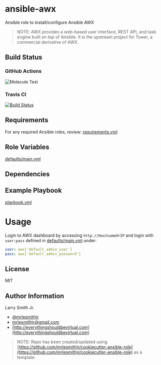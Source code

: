 # ansible-awx

Ansible role to install/configure Ansible AWX

> NOTE: AWX provides a web-based user interface, REST API, and task engine built
> on top of Ansible. It is the upstream project for Tower, a commercial derivative
> of AWX.

## Build Status

### GitHub Actions

![Molecule Test](https://github.com/mrlesmithjr/ansible-awx/workflows/Molecule%20Test/badge.svg)

### Travis CI

[![Build Status](https://travis-ci.org/mrlesmithjr/ansible-awx.svg?branch=master)](https://travis-ci.org/mrlesmithjr/ansible-awx)

## Requirements

For any required Ansible roles, review:
[requirements.yml](requirements.yml)

## Role Variables

[defaults/main.yml](defaults/main.yml)

## Dependencies

## Example Playbook

[playbook.yml](playbook.yml)

# Usage

Login to AWX dashboard by accessing `http://HostnameOrIP` and login with `user:pass`
defined in [defaults/main.yml](defaults/main.yml) under:

```yaml
user: awx['default_admin_user']
pass: awx['default_admin_password']
```

## License

MIT

## Author Information

Larry Smith Jr.

- [@mrlesmithjr](https://twitter.com/mrlesmithjr)
- [mrlesmithjr@gmail.com](mailto:mrlesmithjr@gmail.com)
- [http://everythingshouldbevirtual.com](http://everythingshouldbevirtual.com)

> NOTE: Repo has been created/updated using [https://github.com/mrlesmithjr/cookiecutter-ansible-role](https://github.com/mrlesmithjr/cookiecutter-ansible-role) as a template.
